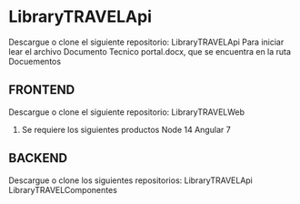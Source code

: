 # LibraryTRAVELApi
Descargue o clone el siguiente repositorio:
LibraryTRAVELApi
Para iniciar lear el archivo Documento Tecnico portal.docx, que se encuentra en la ruta Docuementos
  
## FRONTEND
Descargue o clone el siguiente repositorio:
LibraryTRAVELWeb
1.	Se requiere los siguientes productos
Node 14
Angular 7

## BACKEND
Descargue o clone los siguientes repositorios:
LibraryTRAVELApi
LibraryTRAVELComponentes



